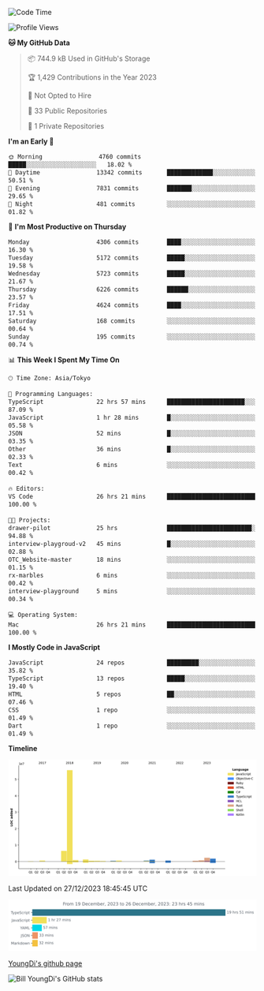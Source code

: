<!--START_SECTION:waka-->
![Code Time](http://img.shields.io/badge/Code%20Time-285%20hrs%203%20mins-blue)

![Profile Views](http://img.shields.io/badge/Profile%20Views-0-blue)

**🐱 My GitHub Data** 

> 📦 744.9 kB Used in GitHub's Storage 
 > 
> 🏆 1,429 Contributions in the Year 2023
 > 
> 🚫 Not Opted to Hire
 > 
> 📜 33 Public Repositories 
 > 
> 🔑 1 Private Repositories 
 > 
**I'm an Early 🐤** 

```text
🌞 Morning                4760 commits        █████░░░░░░░░░░░░░░░░░░░░   18.02 % 
🌆 Daytime                13342 commits       █████████████░░░░░░░░░░░░   50.51 % 
🌃 Evening                7831 commits        ███████░░░░░░░░░░░░░░░░░░   29.65 % 
🌙 Night                  481 commits         ░░░░░░░░░░░░░░░░░░░░░░░░░   01.82 % 
```
📅 **I'm Most Productive on Thursday** 

```text
Monday                   4306 commits        ████░░░░░░░░░░░░░░░░░░░░░   16.30 % 
Tuesday                  5172 commits        █████░░░░░░░░░░░░░░░░░░░░   19.58 % 
Wednesday                5723 commits        █████░░░░░░░░░░░░░░░░░░░░   21.67 % 
Thursday                 6226 commits        ██████░░░░░░░░░░░░░░░░░░░   23.57 % 
Friday                   4624 commits        ████░░░░░░░░░░░░░░░░░░░░░   17.51 % 
Saturday                 168 commits         ░░░░░░░░░░░░░░░░░░░░░░░░░   00.64 % 
Sunday                   195 commits         ░░░░░░░░░░░░░░░░░░░░░░░░░   00.74 % 
```


📊 **This Week I Spent My Time On** 

```text
🕑︎ Time Zone: Asia/Tokyo

💬 Programming Languages: 
TypeScript               22 hrs 57 mins      ██████████████████████░░░   87.09 % 
JavaScript               1 hr 28 mins        █░░░░░░░░░░░░░░░░░░░░░░░░   05.58 % 
JSON                     52 mins             █░░░░░░░░░░░░░░░░░░░░░░░░   03.35 % 
Other                    36 mins             █░░░░░░░░░░░░░░░░░░░░░░░░   02.33 % 
Text                     6 mins              ░░░░░░░░░░░░░░░░░░░░░░░░░   00.42 % 

🔥 Editors: 
VS Code                  26 hrs 21 mins      █████████████████████████   100.00 % 

🐱‍💻 Projects: 
drawer-pilot             25 hrs              ████████████████████████░   94.88 % 
interview-playgroud-v2   45 mins             █░░░░░░░░░░░░░░░░░░░░░░░░   02.88 % 
OTC_Website-master       18 mins             ░░░░░░░░░░░░░░░░░░░░░░░░░   01.15 % 
rx-marbles               6 mins              ░░░░░░░░░░░░░░░░░░░░░░░░░   00.42 % 
interview-playground     5 mins              ░░░░░░░░░░░░░░░░░░░░░░░░░   00.34 % 

💻 Operating System: 
Mac                      26 hrs 21 mins      █████████████████████████   100.00 % 
```

**I Mostly Code in JavaScript** 

```text
JavaScript               24 repos            █████████░░░░░░░░░░░░░░░░   35.82 % 
TypeScript               13 repos            █████░░░░░░░░░░░░░░░░░░░░   19.40 % 
HTML                     5 repos             ██░░░░░░░░░░░░░░░░░░░░░░░   07.46 % 
CSS                      1 repo              ░░░░░░░░░░░░░░░░░░░░░░░░░   01.49 % 
Dart                     1 repo              ░░░░░░░░░░░░░░░░░░░░░░░░░   01.49 % 
```



**Timeline**

![Lines of Code chart](https://raw.githubusercontent.com/Youngdi/Youngdi/master/assets/bar_graph.png)


 Last Updated on 27/12/2023 18:45:45 UTC
<!--END_SECTION:waka-->

![wakatime](./images/stat.svg)

[YoungDi's github page](https://youngdi.github.io)

![Bill YoungDi's GitHub stats](https://github-readme-stats.vercel.app/api?username=youngdi&count_private=true&show_icons=true)
